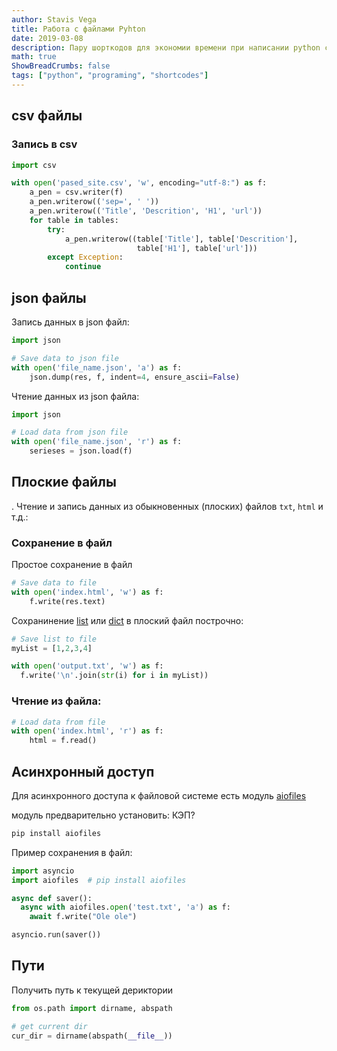 ```yaml
---
author: Stavis Vega
title: Работа с файлами Pyhton
date: 2019-03-08
description: Пару шорткодов для экономии времени при написании python скриптов
math: true
ShowBreadCrumbs: false
tags: ["python", "programing", "shortcodes"]
---
```

## csv файлы

### Запись в csv

```python
import csv

with open('pased_site.csv', 'w', encoding="utf-8:") as f:
    a_pen = csv.writer(f)
    a_pen.writerow(('sep=', ' '))
    a_pen.writerow(('Title', 'Descrition', 'H1', 'url'))
    for table in tables:
        try:
            a_pen.writerow((table['Title'], table['Descrition'],
                            table['H1'], table['url']))
        except Exception:
            continue
```

## json файлы

Запись данных в  json файл:

```python
import json

# Save data to json file
with open('file_name.json', 'a') as f:
    json.dump(res, f, indent=4, ensure_ascii=False)
```

Чтение данных из json файла:

```python
import json

# Load data from json file
with open('file_name.json', 'r') as f:
    serieses = json.load(f)
```

## Плоские файлы
.
Чтение и запись данных из обыкновенных (плоских) файлов `txt`, `html` и т.д.:

### Сохранение в файл

Простое сохранение в файл

```python
# Save data to file
with open('index.html', 'w') as f:
    f.write(res.text)
```

Сохранинение [list](./types/python-types-list.md) или [dict](./types/python-types-dict.md) в плоский файл построчно:

```python
# Save list to file
myList = [1,2,3,4]

with open('output.txt', 'w') as f:
  f.write('\n'.join(str(i) for i in myList))
```

### Чтение из файла:

```python
# Load data from file
with open('index.html', 'r') as f:
    html = f.read()
```

## Асинхронный доступ

Для асинхронного доступа к файловой системе есть модуль [aiofiles](https://github.com/Tinche/aiofiles)

модуль предварительно установить: КЭП?

```sh
pip install aiofiles
```

Пример сохранения в файл:

```python
import asyncio
import aiofiles  # pip install aiofiles

async def saver():
  async with aiofiles.open('test.txt', 'a') as f:
    await f.write("Ole ole")

asyncio.run(saver())
```


## Пути

Получить путь к текущей дериктории

```python
from os.path import dirname, abspath

# get current dir
cur_dir = dirname(abspath(__file__))
```